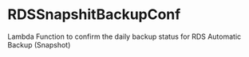# RDSSnapshitBackupConf
Lambda Function to confirm the daily backup status for RDS Automatic Backup (Snapshot)
